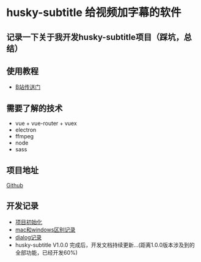 # husky-subtitle 给视频加字幕的软件
## 记录一下关于我开发husky-subtitle项目（踩坑，总结）
## 使用教程
* [B站传送门](https://www.bilibili.com/video/BV1hp4y1C74N)
## 需要了解的技术
* vue  +  vue-router  +  vuex
* electron
* ffmpeg
* node 
* sass

## 项目地址
[Github](https://github.com/huskyAreYouScared/subtitle)

## 开发记录
* [项目初始化](./InitProject.html)
* [mac和windows区别记录](./mac_windows.html)
* [dialog记录](./electronDialog.html)
* husky-subtitle V1.0.0 完成后，开发文档持续更新...(距离1.0.0版本涉及到的全部功能，已经开发60%)